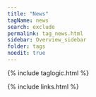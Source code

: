 ```yaml
---
title: "News"
tagName: news
search: exclude
permalink: tag_news.html
sidebar: Overview_sidebar
folder: tags
noedit: true
---
```

{% include taglogic.html %}

{% include links.html %}
